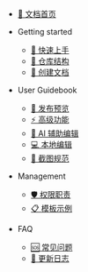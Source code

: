 <!-- _sidebar.md -->

* [📖 文档首页](README.md)

* Getting started
  * [🚀 快速上手](01-getting-started.md)
  * [📁 仓库结构](02-repository-guide.md)
  * [📝 创建文档](03-create-docs.md)

* User Guidebook
  * [🚀 发布预览](04-publish-guide.md)
  * [⚡ 高级功能](05-advanced-features.md)
  * [🤖 AI 辅助编辑](06-ai-editing.md)
  * [💻 本地编辑](07-local-editing.md)
  * [📸 截图规范](08-screenshot-guide.md)

* Management
  * [🛡️ 权限职责](09-responsibilities.md)
  * [📋 模板示例](10-templates.md)

* FAQ
  * [🆘 常见问题](11-faq.md)
  * [📅 更新日志](12-changelog.md)
